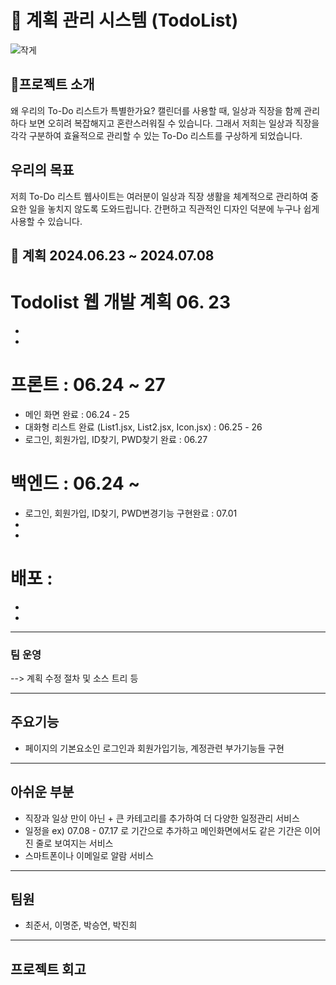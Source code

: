 # 📝 계획 관리 시스템 (TodoList)

![작게](https://github.com/myqkq111/todo-project-backend/assets/169429248/9eae1bd4-9fe3-4cdd-9fc8-95e800ed50da)


## 🚀프로젝트 소개

왜 우리의 To-Do 리스트가 특별한가요?
캘린더를 사용할 때, 일상과 직장을 함께 관리하다 보면 오히려 복잡해지고 혼란스러워질 수 있습니다. 그래서 저희는 일상과 직장을 각각 구분하여 효율적으로 관리할 수 있는 To-Do 리스트를 구상하게 되었습니다.

## 우리의 목표

저희 To-Do 리스트 웹사이트는 여러분이 일상과 직장 생활을 체계적으로 관리하여 중요한 일을 놓치지 않도록 도와드립니다. 간편하고 직관적인 디자인 덕분에 누구나 쉽게 사용할 수 있습니다.



## 📅 계획 2024.06.23 ~ 2024.07.08

# Todolist 웹 개발 계획 06. 23
-
-

# 프론트      :  06.24 ~ 27
- 메인 화면 완료  : 06.24 - 25
- 대화형 리스트 완료 (List1.jsx, List2.jsx, Icon.jsx) : 06.25 - 26
- 로그인, 회원가입, ID찾기, PWD찾기 완료 : 06.27


# 백엔드      :  06.24 ~ 
- 로그인, 회원가입, ID찾기, PWD변경기능 구현완료 : 07.01
- 
-

# 배포        :  
-
-

----
### 팀 운영


--> 계획 수정 절차 및 소스 트리 등



----
## 주요기능
- 페이지의 기본요소인 로그인과 회원가입기능, 계정관련 부가기능들 구현



----
## 아쉬운 부분
- 직장과 일상 만이 아닌 + 큰 카테고리를 추가하여 더 다양한 일정관리 서비스
- 일정을  ex) 07.08 - 07.17 로 기간으로 추가하고 메인화면에서도 같은 기간은 이어진 줄로 보여지는 서비스
- 스마트폰이나 이메일로 알람 서비스

----
## 팀원
- 최준서, 이명준, 박승연, 박진희


----
## 프로젝트 회고






